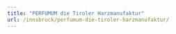 ```yaml
---
title: "PERFUMUM die Tiroler Harzmanufaktur"
url: /innsbruck/perfumum-die-tiroler-harzmanufaktur/
---
```

